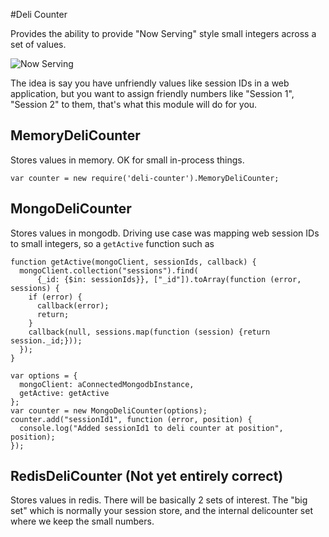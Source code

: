 #Deli Counter

Provides the ability to provide "Now Serving" style small integers across a set of values.

![Now Serving](http://arewefullyet.com/images/2013/06/now-serving.jpg)

The idea is say you have unfriendly values like session IDs in a web application, but you want to assign friendly numbers like "Session 1", "Session 2" to them, that's what this module will do for you.

## MemoryDeliCounter

Stores values in memory. OK for small in-process things.

    var counter = new require('deli-counter').MemoryDeliCounter;

## MongoDeliCounter

Stores values in mongodb. Driving use case was mapping web session IDs to small integers, so a `getActive` function such as

    function getActive(mongoClient, sessionIds, callback) {
      mongoClient.collection("sessions").find(
          {_id: {$in: sessionIds}}, ["_id"]).toArray(function (error, sessions) {
        if (error) {
          callback(error);
          return;
        }
        callback(null, sessions.map(function (session) {return session._id;}));
      });
    }

    var options = {
      mongoClient: aConnectedMongodbInstance,
      getActive: getActive
    };
    var counter = new MongoDeliCounter(options);
    counter.add("sessionId1", function (error, position) {
      console.log("Added sessionId1 to deli counter at position", position);
    });

## RedisDeliCounter (Not yet entirely correct)

Stores values in redis. There will be basically 2 sets of interest. The "big set" which is normally your session store, and the internal delicounter set where we keep the small numbers.
